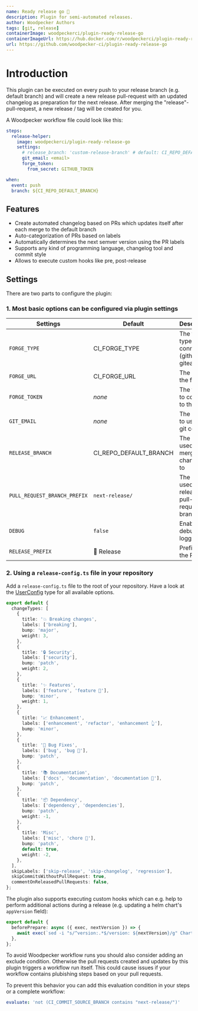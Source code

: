 ```yaml
---
name: Ready release go 🚀
description: Plugin for semi-automated releases.
author: Woodpecker Authors
tags: [git, release]
containerImage: woodpeckerci/plugin-ready-release-go
containerImageUrl: https://hub.docker.com/r/woodpeckerci/plugin-ready-release-go
url: https://github.com/woodpecker-ci/plugin-ready-release-go
---
```


# Introduction

This plugin can be executed on every push to your release branch (e.g. default branch) and will create a new release pull-request with an updated changelog
as preparation for the next release.
After merging the "release"-pull-request, a new release / tag will be created for you.

A Woodpecker workflow file could look like this:

```yaml
steps:
  release-helper:
    image: woodpeckerci/plugin-ready-release-go
    settings:
      # release_branch: 'custom-release-branch' # default: CI_REPO_DEFAULT_BRANCH
      git_email: <email>
      forge_token:
        from_secret: GITHUB_TOKEN

when:
  event: push
  branch: ${CI_REPO_DEFAULT_BRANCH}
```

## Features

- Create automated changelog based on PRs which updates itself after each merge to the default branch
- Auto-categorization of PRs based on labels
- Automatically determines the next semver version using the PR labels
- Supports any kind of programming language, changelog tool and commit style
- Allows to execute custom hooks like pre, post-release

## Settings

There are two parts to configure the plugin:

### 1. Most basic options can be configured via plugin settings

| Settings                     | Default                | Description                                       |
| ---------------------------- | ---------------------- | ------------------------------------------------- |
| `FORGE_TYPE`                 | CI_FORGE_TYPE          | The forge type we connect to (github, gitea, ...) |
| `FORGE_URL`                  | CI_FORGE_URL           | The url of the forge                              |
| `FORGE_TOKEN`                | _none_                 | The token to connect to the forge                 |
| `GIT_EMAIL`                  | _none_                 | The email to use for git commits                  |
| `RELEASE_BRANCH`             | CI_REPO_DEFAULT_BRANCH | The branch used to merge the changelog to         |
| `PULL_REQUEST_BRANCH_PREFIX` | `next-release/`        | The prefix used for release pull-request branches |
| `DEBUG`                      | `false`                | Enable debug logging                              |
| `RELEASE_PREFIX`             | 🎉 Release             | Prefix of the PR title                            |

### 2. Using a `release-config.ts` file in your repository

Add a `release-config.ts` file to the root of your repository. Have a look at the [UserConfig](https://github.com/woodpecker-ci/plugin-ready-release-go/blob/main/src/utils/types.ts) type for all available options.

```ts
export default {
  changeTypes: [
    {
      title: '💥 Breaking changes',
      labels: ['breaking'],
      bump: 'major',
      weight: 3,
    },
    {
      title: '🔒 Security',
      labels: ['security'],
      bump: 'patch',
      weight: 2,
    },
    {
      title: '✨ Features',
      labels: ['feature', 'feature 🚀️'],
      bump: 'minor',
      weight: 1,
    },
    {
      title: '📈 Enhancement',
      labels: ['enhancement', 'refactor', 'enhancement 👆️'],
      bump: 'minor',
    },
    {
      title: '🐛 Bug Fixes',
      labels: ['bug', 'bug 🐛️'],
      bump: 'patch',
    },
    {
      title: '📚 Documentation',
      labels: ['docs', 'documentation', 'documentation 📖️'],
      bump: 'patch',
    },
    {
      title: '📦️ Dependency',
      labels: ['dependency', 'dependencies'],
      bump: 'patch',
      weight: -1,
    },
    {
      title: 'Misc',
      labels: ['misc', 'chore 🧰'],
      bump: 'patch',
      default: true,
      weight: -2,
    },
  ],
  skipLabels: ['skip-release', 'skip-changelog', 'regression'],
  skipCommitsWithoutPullRequest: true,
  commentOnReleasedPullRequests: false,
};
```

The plugin also supports executing custom hooks which can e.g. help to perform additional actions during a release (e.g. updating a helm chart's `appVersion` field):

```ts
export default {
  beforePrepare: async ({ exec, nextVersion }) => {
    await exec(`sed -i "s/^version:.*$/version: ${nextVersion}/g" Chart.yaml`);
  },
};
```

To avoid Woodpecker workflow runs you should also consider adding an exclude condition. Otherwise the pull requests created and updates by this plugin triggers a workflow run itself. This could cause issues if your
workflow contains plubishing steps based on your pull requests.

To prevent this behavior you can add this evaluation condition in your steps or a complete workflow:

```yml
evaluate: 'not (CI_COMMIT_SOURCE_BRANCH contains "next-release/")'
```
